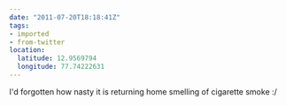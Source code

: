 ```yaml
---
date: "2011-07-20T18:18:41Z"
tags:
- imported
- from-twitter
location:
  latitude: 12.9569794
  longitude: 77.74222631
---
```

I'd forgotten how nasty it is returning home smelling of cigarette smoke :/
